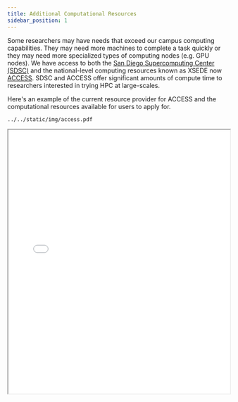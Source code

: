 ```yaml
---
title: Additional Computational Resources
sidebar_position: 1
---
```

Some researchers may have needs that exceed our campus computing capabilities. They may need more machines to complete a task quickly or they may need more specialized types of computing nodes (e.g. GPU nodes). We have access to both the [San Diego Supercomputing Center (SDSC)](https://www.sdsc.edu/) and the national-level computing resources known as XSEDE now [ACCESS](https://www.access-ci.org/). SDSC and ACCESS offer significant amounts of compute time to researchers interested in trying HPC at large-scales. 

Here's an example of the current resource provider for ACCESS and the computational resources available for users to apply for.

```pdf
../../static/img/access.pdf
```

<iframe src="static/img/access.pdf" width="100%" height="600px">
    This browser does not support PDFs. Please download the PDF to view it: 
    <a href="static/img/access.pdf">Download PDF</a>.
</iframe>
